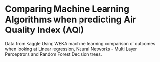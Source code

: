 # Comparing Machine Learning Algorithms when predicting Air Quality Index (AQI)
 Data from Kaggle 
Using WEKA machine learning comparison of outcomes when looking at Linear regression, Neural Networks - Multi Layer Perceptrons and Random Forest Decision trees. 
